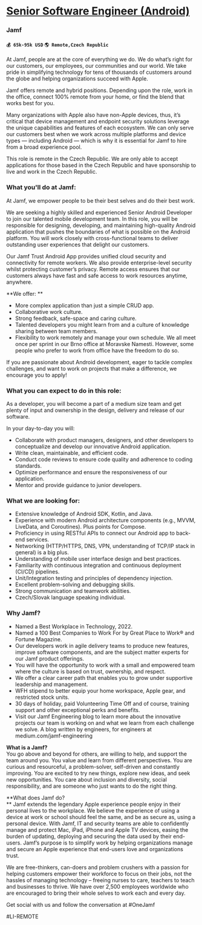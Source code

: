 # [Senior Software Engineer (Android)](https://www.remotewlb.com/apply/senior-software-engineer-android-37804)  
### Jamf  
#### `💰 65k-95k USD` `🌎 Remote,Czech Republic`  

At Jamf, people are at the core of everything we do. We do what’s right for our customers, our employees, our communities and our world. We take pride in simplifying technology for tens of thousands of customers around the globe and helping organizations succeed with Apple.

Jamf offers remote and hybrid positions. Depending upon the role, work in the office, connect 100% remote from your home, or find the blend that works best for you.

Many organizations with Apple also have non-Apple devices, thus, it’s critical that device management and endpoint security solutions leverage the unique capabilities and features of each ecosystem. We can only serve our customers best when we work across multiple platforms and device types — including Android — which is why it is essential for Jamf to hire from a broad experience pool.

This role is remote in the Czech Republic. We are only able to accept applications for those based in the Czech Republic and have sponsorship to live and work in the Czech Republic.

### **What you'll do at Jamf:**

At Jamf, we empower people to be their best selves and do their best work.

We are seeking a highly skilled and experienced Senior Android Developer to join our talented mobile development team. In this role, you will be responsible for designing, developing, and maintaining high-quality Android application that pushes the boundaries of what is possible on the Android platform. You will work closely with cross-functional teams to deliver outstanding user experiences that delight our customers.

Our Jamf Trust Android App provides unified cloud security and connectivity for remote workers. We also provide enterprise-level security whilst protecting customer’s privacy. Remote access ensures that our customers always have fast and safe access to work resources anytime, anywhere.

**We offer: **

  * More complex application than just a simple CRUD app.
  * Collaborative work culture.
  * Strong feedback, safe-space and caring culture.
  * Talented developers you might learn from and a culture of knowledge sharing between team members. 
  * Flexibility to work remotely and manage your own schedule. We all meet once per sprint in our Brno office at Moravske Namesti. However, some people who prefer to work from office have the freedom to do so.

If you are passionate about Android development, eager to tackle complex challenges, and want to work on projects that make a difference, we encourage you to apply!

### What you can expect to do in this role:

As a developer, you will become a part of a medium size team and get plenty of input and ownership in the design, delivery and release of our software.

In your day-to-day you will:

  * Collaborate with product managers, designers, and other developers to conceptualize and develop our innovative Android application.
  * Write clean, maintainable, and efficient code.
  * Conduct code reviews to ensure code quality and adherence to coding standards.
  * Optimize performance and ensure the responsiveness of our application.
  * Mentor and provide guidance to junior developers.

### What we are looking for:

  * Extensive knowledge of Android SDK, Kotlin, and Java.
  * Experience with modern Android architecture components (e.g., MVVM, LiveData, and Coroutines). Plus points for Compose.
  * Proficiency in using RESTful APIs to connect our Android app to back-end services.
  * Networking (HTTP/HTTPS, DNS, VPN, understanding of TCP/IP stack in general) is a big plus.
  * Understanding of mobile user interface design and best practices.
  * Familiarity with continuous integration and continuous deployment (CI/CD) pipelines.
  * Unit/Integration testing and principles of dependency injection.
  * Excellent problem-solving and debugging skills.
  * Strong communication and teamwork abilities.
  * Czech/Slovak language speaking individual.

### Why Jamf?

  * Named a Best Workplace in Technology, 2022.
  * Named a 100 Best Companies to Work For by Great Place to Work® and Fortune Magazine.
  * Our developers work in agile delivery teams to produce new features, improve software components, and are the subject matter experts for our Jamf product offerings. 
  * You will have the opportunity to work with a small and empowered team where the culture is based on trust, ownership, and respect.
  * We offer a clear career path that enables you to grow under supportive leadership and management.
  * WFH stipend to better equip your home workspace, Apple gear, and restricted stock units.
  * 30 days of holiday, paid Volunteering Time Off and of course, training support and other exceptional perks and benefits.
  * Visit our Jamf Engineering blog to learn more about the innovative projects our team is working on and what we learn from each challenge we solve. A blog written by engineers, for engineers at medium.com/jamf-engineering

**What is a Jamf?**  
You go above and beyond for others, are willing to help, and support the team around you. You value and learn from different perspectives. You are curious and resourceful, a problem-solver, self-driven and constantly improving. You are excited to try new things, explore new ideas, and seek new opportunities. You care about inclusion and diversity, social responsibility, and are someone who just wants to do the right thing.  
  
 **What does Jamf do?  
** Jamf extends the legendary Apple experience people enjoy in their personal lives to the workplace. We believe the experience of using a device at work or school should feel the same, and be as secure as, using a personal device. With Jamf, IT and security teams are able to confidently manage and protect Mac, iPad, iPhone and Apple TV devices, easing the burden of updating, deploying and securing the data used by their end-users. Jamf’s purpose is to simplify work by helping organizations manage and secure an Apple experience that end-users love and organizations trust.

We are free-thinkers, can-doers and problem crushers with a passion for helping customers empower their workforce to focus on their jobs, not the hassles of managing technology – freeing nurses to care, teachers to teach and businesses to thrive. We have over 2,500 employees worldwide who are encouraged to bring their whole selves to work each and every day.

Get social with us and follow the conversation at #OneJamf

#LI-REMOTE

